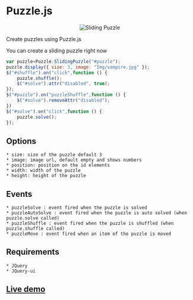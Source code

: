 Puzzle.js
================
<p align="center">
    <img alt="Sliding Puzzle" src="http://24.media.tumblr.com/tumblr_ma2679pvjo1r948g4o1_400.gif" />
</p>
Create puzzles using Puzzle.js

You can create a sliding puzzle right now
```javascript
var puzzle=Puzzle.SlidingPuzzle("#puzzle");
puzzle.display({ size: 3, image: "Img/vampire.jpg" });
$("#shuffle").on("click",function () {
    puzzle.shuffle();
    $("#solve").attr("disabled", true);
});
$("#puzzle").on("puzzleShuffle",function () {
    $("#solve").removeAttr("disabled");
})
$("#solve").on("click",function () {
    puzzle.solve();
});
```
## Options 
    * size: size of the puzzle default 3
    * image: image url, default empty and shows numbers
    * position: position on the id elements
    * width: width of the puzzle
    * height: height of the puzzle
    
## Events
    * puzzleSolve : event fired when the puzzle is solved
    * puzzleAutoSolve : event fired when the puzzle is auto solved (when puzzle.solve called) 
    * puzzleShuffle : event fired when the puzzle is shuffled (when puzzle.shuffle called)
    * puzzleMove : event fired when an item of the puzzle is moved 

## Requirements
    * JQuery
    * JQuery-ui


## [Live demo](http://benahm.github.com/Puzzle.js/)

